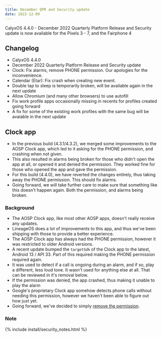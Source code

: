 ```yaml
---
title: December QPR and Security update
date: 2022-12-09
---
```


CalyxOS 4.4.0 - December 2022 Quarterly Platform Release and Security update is now available for the Pixels 3 - 7, and the Fairphone 4

## Changelog
* CalyxOS 4.4.0
* December 2022 Quarterly Platform Release and Security update
* Clock: Fix alarms, remove PHONE permission. Our apologies for the inconvenience.
* Calendar (Etar): Fix crash when creating new event.
* Double tap to sleep is temporarily broken, will be available again in the next update
* Allow Chromium (and many other browsers) to use autofill
* Fix work profile apps occasionally missing in recents for profiles created going forward
* A fix for some of the existing work profiles with the same bug will be avaiable in the next update

## Clock app
* In the previous build (4.3.1/4.3.2), we merged some improvements to the AOSP Clock app, which led to it asking for the PHONE permission, and crashing when not given.
* This also resulted in alarms being broken for those who didn't open the app at all, or opened it and denied the permission. They worked fine for those who opened the app and gave the permission.
* For this build (4.4.0), we have reverted the changes entirely, thus taking away the PHONE permission. This should fix alarms.
* Going forward, we will take further care to make sure that something like this doesn't happen again. Both the permission, and alarms being broken.

### Background
* The AOSP Clock app, like most other AOSP apps, doesn't really receive any updates.
* LineageOS does a lot of improvements to this app, and thus we've been shipping with those to provide a better experience.
* The AOSP Clock app has always had the PHONE permission, however it was restricted to older Android versions.
* A recent update bumped the `targetSdk` of the Clock app to the latest, Android 13 / API 33. Part of this required making the PHONE permission required again.
* It was used to detect if a call is ongoing during an alarm, and if so, play a different, less loud tone. It wasn't used for anything else at all. That can be reviewed in it's removal below.
* If the permission was denied, the app crashed, thus making it unable to play the alarm
* Google's proprietary Clock app somehow detects phone calls without needing this permission, however we haven't been able to figure out how just yet.
* Going forward, we've decided to simply [remove the permission](https://review.lineageos.org/c/LineageOS/android_packages_apps_DeskClock/+/345534).

### Note

{% include install/security_notes.html %}
